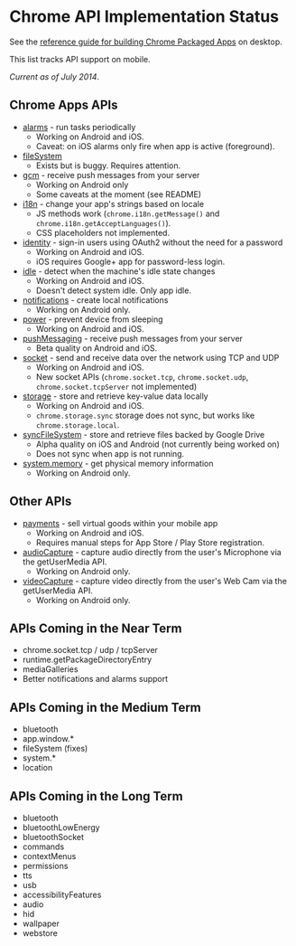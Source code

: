 # Chrome API Implementation Status

See the [reference guide for building Chrome Packaged Apps](http://developer.chrome.com/apps/about_apps.html) on desktop.

This list tracks API support on mobile.

_Current as of July 2014_.

## Chrome Apps APIs


* [alarms](https://github.com/MobileChromeApps/mobile-chrome-apps/tree/master/chrome-cordova/plugins/chrome.alarms) - run tasks periodically
    * Working on Android and iOS.
    * Caveat: on iOS alarms only fire when app is active (foreground).
* [fileSystem](https://github.com/MobileChromeApps/mobile-chrome-apps/tree/master/chrome-cordova/plugins/chrome.fileSystem)
    * Exists but is buggy. Requires attention.
* [gcm](https://github.com/MobileChromeApps/mobile-chrome-apps/tree/master/chrome-cordova/plugins/chrome.gcm) - receive push messages from your server
    * Working on Android only
    * Some caveats at the moment (see README)
* [i18n](https://github.com/MobileChromeApps/mobile-chrome-apps/tree/master/chrome-cordova/plugins/chrome.i18n) - change your app's strings based on locale
    * JS methods work (`chrome.i18n.getMessage()` and `chrome.i18n.getAcceptLanguages()`).
    * CSS placeholders not implemented.
* [identity](https://github.com/MobileChromeApps/mobile-chrome-apps/tree/master/chrome-cordova/plugins/chrome.identity) -  sign-in users using OAuth2 without the need for a password
    * Working on Android and iOS.
    * iOS requires Google+ app for password-less login.
* [idle](https://github.com/MobileChromeApps/mobile-chrome-apps/tree/master/chrome-cordova/plugins/chrome.idle) - detect when the machine's idle state changes
    * Working on Android and iOS.
    * Doesn't detect system idle. Only app idle.
* [notifications](https://github.com/MobileChromeApps/mobile-chrome-apps/tree/master/chrome-cordova/plugins/chrome.notifications) - create local notifications
    * Working on Android only.
* [power](https://github.com/MobileChromeApps/mobile-chrome-apps/tree/master/chrome-cordova/plugins/chrome.power) - prevent device from sleeping
    * Working on Android and iOS.
* [pushMessaging](https://github.com/MobileChromeApps/mobile-chrome-apps/tree/master/chrome-cordova/plugins/chrome.pushMessaging) - receive push messages from your server
    * Beta quality on Android and iOS.
* [socket](https://github.com/MobileChromeApps/mobile-chrome-apps/tree/master/chrome-cordova/plugins/chrome.socket) - send and receive data over the network using TCP and UDP
    * Working on Android and iOS.
    * New socket APIs (`chrome.socket.tcp`, `chrome.socket.udp`, `chrome.socket.tcpServer` not implemented)
* [storage](https://github.com/MobileChromeApps/mobile-chrome-apps/tree/master/chrome-cordova/plugins/chrome.storage) - store and retrieve key-value data locally
    * Working on Android and iOS.
    * `chrome.storage.sync` storage does not sync, but works like `chrome.storage.local`.
* [syncFileSystem](https://github.com/MobileChromeApps/mobile-chrome-apps/tree/master/chrome-cordova/plugins/chrome.syncFileSystem) - store and retrieve files backed by Google Drive
    * Alpha quality on iOS and Android (not currently being worked on)
    * Does not sync when app is not running.
* [system.memory](https://github.com/MobileChromeApps/mobile-chrome-apps/tree/master/chrome-cordova/plugins/chrome.system.memory) - get physical memory information
    * Working on Android only.

## Other APIs

* [payments](https://github.com/MobileChromeApps/mobile-chrome-apps/blob/master/chrome-cordova/plugins/google.payments) - sell virtual goods within your mobile app
    * Working on Android and iOS.
    * Requires manual steps for App Store / Play Store registration.
* [audioCapture](https://github.com/MobileChromeApps/mobile-chrome-apps/tree/master/chrome-cordova/plugins/chrome.audioCapture) - capture audio directly from the user's Microphone via the getUserMedia API.
    * Working on Android only.
* [videoCapture](https://github.com/MobileChromeApps/mobile-chrome-apps/tree/master/chrome-cordova/plugins/chrome.videoCapture) - capture video directly from the user's Web Cam via the getUserMedia API.
    * Working on Android only.

## APIs Coming in the Near Term
* chrome.socket.tcp / udp / tcpServer
* runtime.getPackageDirectoryEntry
* mediaGalleries
* Better notifications and alarms support

## APIs Coming in the Medium Term
* bluetooth
* app.window.*
* fileSystem (fixes)
* system.*
* location

## APIs Coming in the Long Term
* bluetooth
* bluetoothLowEnergy
* bluetoothSocket
* commands
* contextMenus
* permissions
* tts
* usb
* accessibilityFeatures
* audio
* hid
* wallpaper
* webstore


